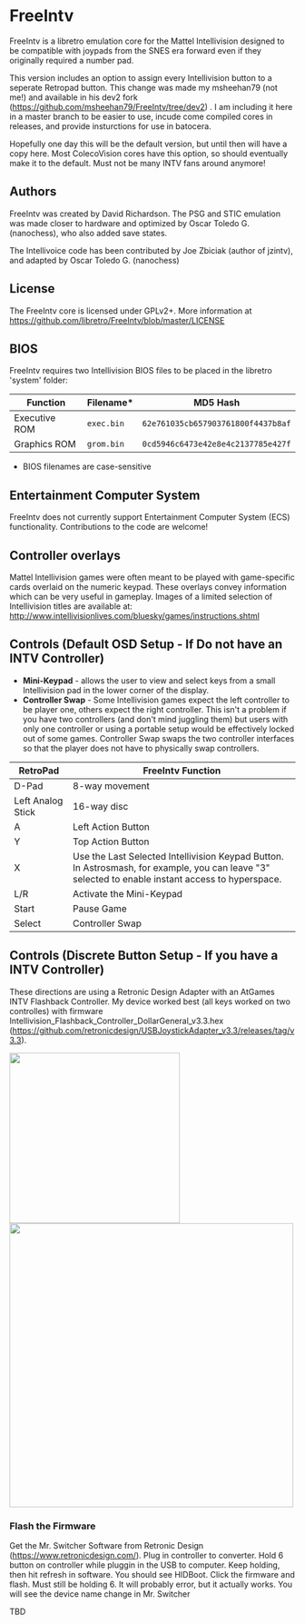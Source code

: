 # FreeIntv
FreeIntv is a libretro emulation core for the Mattel Intellivision designed to be compatible with joypads from the SNES era forward even if they originally required a number pad.

This version includes an option to assign every Intellivision button to a seperate Retropad button. This change was made my msheehan79 (not me!) and available in his dev2 fork (https://github.com/msheehan79/FreeIntv/tree/dev2) . I am including it here in a master branch to be easier to use, incude come compiled cores in releases, and provide insturctions for use in batocera. 

Hopefully one day this will be the default version, but until then will have a copy here. Most ColecoVision cores have this option, so should eventually make it to the default. Must not be many INTV fans around anymore!

## Authors

FreeIntv was created by David Richardson.
The PSG and STIC emulation was made closer to hardware and optimized by Oscar Toledo G. (nanochess), who also added save states.

The Intellivoice code has been contributed by Joe Zbiciak (author of jzintv), and adapted by Oscar Toledo G. (nanochess)

## License
The FreeIntv core is licensed under GPLv2+. More information at https://github.com/libretro/FreeIntv/blob/master/LICENSE

## BIOS
FreeIntv requires two Intellivision BIOS files to be placed in the libretro 'system' folder:

| Function | Filename* | MD5 Hash |
| --- | --- | --- | 
| Executive ROM | `exec.bin`  | `62e761035cb657903761800f4437b8af` |
| Graphics ROM | `grom.bin` | `0cd5946c6473e42e8e4c2137785e427f` |

* BIOS filenames are case-sensitive

## Entertainment Computer System
FreeIntv does not currently support Entertainment Computer System (ECS) functionality. Contributions to the code are welcome!

## Controller overlays
Mattel Intellivision games were often meant to be played with game-specific cards overlaid on the numeric keypad. These overlays convey information which can be very useful in gameplay. Images of a limited selection of Intellivision titles are available at: http://www.intellivisionlives.com/bluesky/games/instructions.shtml

## Controls (Default OSD Setup - If Do not have an INTV Controller)

* **Mini-Keypad** - allows the user to view and select keys from a small Intellivision pad in the lower corner of the display.
* **Controller Swap** - Some Intellivision games expect the left controller to be player one, others expect the right controller. This isn't a problem if you have two controllers (and don't mind juggling them) but users with only one controller or using a portable setup would be effectively locked out of some games. Controller Swap swaps the two controller interfaces so that the player does not have to physically swap controllers.

| RetroPad | FreeIntv Function |
| --- | --- |
| D-Pad| 8-way movement |
| Left Analog Stick | 16-way disc |
| A | Left Action Button |
| Y | Top Action Button |
| X | Use the Last Selected Intellivision Keypad Button. In Astrosmash, for example, you can leave "3" selected to enable instant access to hyperspace. |
| L/R | Activate the Mini-Keypad |
| Start | Pause Game |
| Select | Controller Swap |

## Controls (Discrete Button Setup - If you have a INTV Controller)
These directions are using a Retronic Design Adapter with an AtGames INTV Flashback Controller. My device worked best (all keys worked on two controlles) with firmware Intellivision_Flashback_Controller_DollarGeneral_v3.3.hex (https://github.com/retronicdesign/USBJoystickAdapter_v3.3/releases/tag/v3.3). 

<img src="https://github.com/jdeath/FreeIntvDiscreteButtons/assets/17914369/8f85c5ca-9af2-4bd1-a918-185472afb2c0" width="300">


<img src="https://github.com/jdeath/FreeIntvDiscreteButtons/assets/17914369/c9e1a746-8cb4-4824-81fd-067068421c4c" width="500">

### Flash the Firmware
Get the Mr. Switcher Software from Retronic Design (https://www.retronicdesign.com/). Plug in controller to converter. Hold 6 button on controller while pluggin in the USB to computer. Keep holding, then hit refresh in software. You should see HIDBoot. Click the firmware and flash. Must still be holding 6. It will probably error, but it actually works. You will see the device name change in Mr. Switcher

TBD


